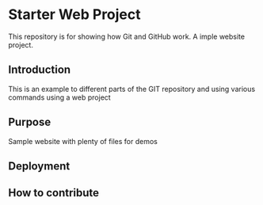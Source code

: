 # Starter Web Project

This repository is for showing how Git and GitHub work.  A imple website project.

## Introduction
This is an example to different parts of the GIT repository and using various commands using a web project

## Purpose

Sample website with plenty of files for demos

## Deployment

## How to contribute

